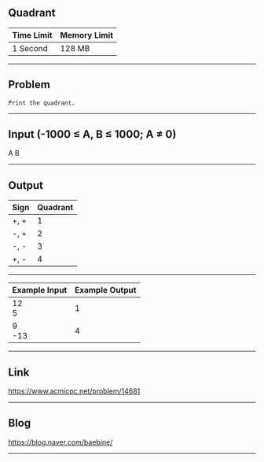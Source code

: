 ## **Quadrant**

| Time Limit | Memory Limit |
| --- | --- |
| 1 Second | 128 MB |

___

## Problem
```
Print the quadrant.
```

___

## Input (-1000 ≤ A, B ≤ 1000; A ≠ 0)
A
B

___

## Output
| Sign | Quadrant |
| --- | --- |
| +, + | 1 |
| -, + | 2 |
| -, - | 3 |
| +, - | 4 |

___

| Example Input | Example Output |
| --- | --- |
| 12</br>5 | 1 |
| 9</br>-13 | 4 |

___

## Link
https://www.acmicpc.net/problem/14681

___

## Blog
https://blog.naver.com/baebine/

___
